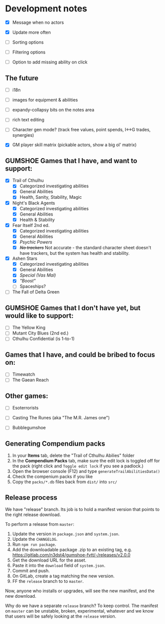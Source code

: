 # Development notes

- [x] Message when no actors
- [x] Update more often
- [ ] Sorting options
- [ ] Filtering options
- [ ] Option to add missing ability on click


## The future

- [ ] i18n
- [ ] images for equipment & abilities
- [ ] expandy-collapsy bits on the notes area
- [ ] rich text editing
- [ ] Character gen mode? (track free values, point spends, I<->G trades, synergies)
- [x] GM player skill matrix (pickable actors, show a big ol' matrix)


## GUMSHOE Games that I have, and want to support:

* [x] Trail of Cthulhu
  * [x] Categorized investigating abilities
  * [x] General Abilities
  * [x] Health, Sanity, Stability, Magic
* [x] Night's Black Agents
  * [x] Categorized investigating abilities
  * [x] General Abilities
  * [x] Health & Stability
* [x] Fear Itself 2nd ed.
  * [x] Categorized investigating abilities
  * [x] General Abilities
  * [x] *Psychic Powers*
  * [x] ~~*No trackers*~~ Not accurate - the standard character sheet doesn't have trackers, but the system has health and stability.
* [x] Ashen Stars
  * [x] Categorized investigating abilities
  * [x] General Abilities
  * [x] *Special (Vas Mal)*
  * [x] *"Boost"*
  * [ ] Spaceships?
* [ ] The Fall of Delta Green

## GUMSHOE Games that I don't have yet, but would like to support:

* [ ] The Yellow King
* [ ] Mutant City Blues (2nd ed.)
* [ ] Cthulhu Confidential (is 1-to-1)

## Games that I have, and could be bribed to focus on:

* [ ] Timewatch
* [ ] The Gaean Reach

## Other games:

* [ ] Esoterrorists
* [ ] Casting The Runes (aka "The M.R. James one")
* [ ] Bubblegumshoe


## Generating Compendium packs

1. In your **Items** tab, delete the "Trail of Cthulhu Abilies" folder
2. In the **Compendium Packs** tab, make sure the edit lock is toggled off for the pack (right click and `Toggle edit lock` if you see a padlock.) 
3. Open the browser console (F12) and type `generateTrailAbilitiesData()`
4. Check the compenium packs if you like
5. Copy the `packs/*.db` files back from `dist/` into `src/`


## Release process

We have "release" branch. Its job is to hold a manifest version that points to the right release download.

To perform a release from `master`: 

1. Update the version in `package.json` and `system.json`.
2. Update the `CHANGELOG`.
3. Run `npm run package`.
4. Add the downloadable package .zip to an existing tag, e.g. https://gitlab.com/n3dst4/gumshoe-fvtt/-/releases/v2.0.0
5. Get the download URL for the asset.
6. Paste it into the `download` field of `system.json`.
7. Commit and push.
8. On GitLab, create a tag matching the new version.
9. FF the `release` branch to to `master`.

Now, anyone who installs or upgrades, will see the new manifest, and the new download.

Why do we have a separate `release` branch? To keep control. The manifest on `master` can be unstable, broken, experimental, whatever and we know that users will be safely looking at the `release` version.
